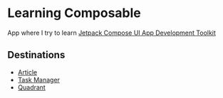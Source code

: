# Learning Composable

App where I try to learn [Jetpack Compose UI App Development Toolkit](https://developer.android.com/jetpack/compose)

## Destinations

- [Article](https://developer.android.com/codelabs/basic-android-kotlin-compose-composables-practice-problems#1)
- [Task Manager](https://developer.android.com/codelabs/basic-android-kotlin-compose-composables-practice-problems#2)
- [Quadrant](https://developer.android.com/codelabs/basic-android-kotlin-compose-composables-practice-problems#3)
